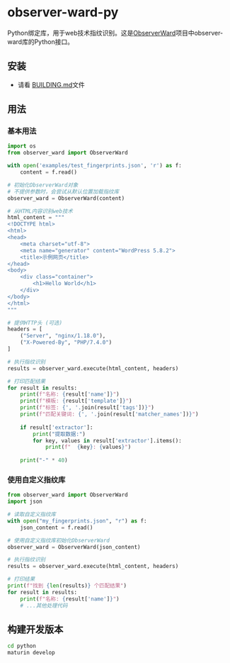 # observer-ward-py

Python绑定库，用于web技术指纹识别。这是[ObserverWard](https://github.com/emo-crab/observer_ward)项目中observer-ward库的Python接口。

## 安装

- 请看 [BUILDING.md](BUILDING.md)文件

## 用法

### 基本用法

```python
import os
from observer_ward import ObserverWard

with open('examples/test_fingerprints.json', 'r') as f:
    content = f.read()

# 初始化ObserverWard对象
# 不提供参数时，会尝试从默认位置加载指纹库
observer_ward = ObserverWard(content)

# 从HTML内容识别web技术
html_content = """
<!DOCTYPE html>
<html>
<head>
    <meta charset="utf-8">
    <meta name="generator" content="WordPress 5.8.2">
    <title>示例网页</title>
</head>
<body>
    <div class="container">
        <h1>Hello World</h1>
    </div>
</body>
</html>
"""

# 提供HTTP头 (可选)
headers = [
    ("Server", "nginx/1.18.0"),
    ("X-Powered-By", "PHP/7.4.0")
]

# 执行指纹识别
results = observer_ward.execute(html_content, headers)

# 打印匹配结果
for result in results:
    print(f"名称: {result['name']}")
    print(f"模板: {result['template']}")
    print(f"标签: {', '.join(result['tags'])}")
    print(f"匹配关键词: {', '.join(result['matcher_names'])}")
    
    if result['extractor']:
        print("提取数据:")
        for key, values in result['extractor'].items():
            print(f"  {key}: {values}")
    
    print("-" * 40)
```

### 使用自定义指纹库

```python
from observer_ward import ObserverWard
import json

# 读取自定义指纹库
with open("my_fingerprints.json", "r") as f:
    json_content = f.read()

# 使用自定义指纹库初始化ObserverWard
observer_ward = ObserverWard(json_content)

# 执行指纹识别
results = observer_ward.execute(html_content, headers)

# 打印结果
print(f"找到 {len(results)} 个匹配结果")
for result in results:
    print(f"名称: {result['name']}")
    # ...其他处理代码
```

## 构建开发版本

```bash
cd python
maturin develop
```
